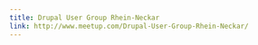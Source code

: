 ```yaml
---
title: Drupal User Group Rhein-Neckar
link: http://www.meetup.com/Drupal-User-Group-Rhein-Neckar/
---
```


